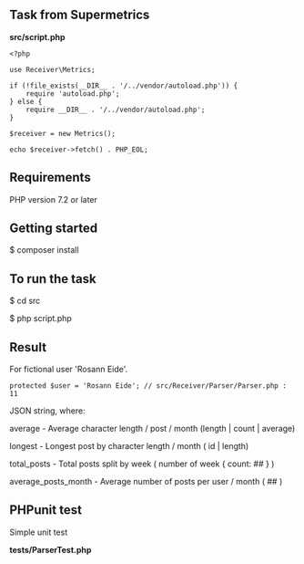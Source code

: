 ## Task from Supermetrics

**src/script.php**

    <?php
    
    use Receiver\Metrics;
    
    if (!file_exists(__DIR__ . '/../vendor/autoload.php')) {
        require 'autoload.php';
    } else {
        require __DIR__ . '/../vendor/autoload.php';
    }
    
    $receiver = new Metrics();
    
    echo $receiver->fetch() . PHP_EOL;

## Requirements

PHP version 7.2 or later

## Getting started

$ composer install

## To run the task

$ cd src

$ php script.php

## Result 

For fictional user 'Rosann Eide'.

    protected $user = 'Rosann Eide'; // src/Receiver/Parser/Parser.php : 11 

JSON string, where:

average - Average character length / post / month (length | count | average)

longest - Longest post by character length / month ( id | length)

total_posts - Total posts split by week ( number of week { count: ## } )

average_posts_month - Average number of posts per user / month ( ## )

## PHPunit test

Simple unit test 

**tests/ParserTest.php**







